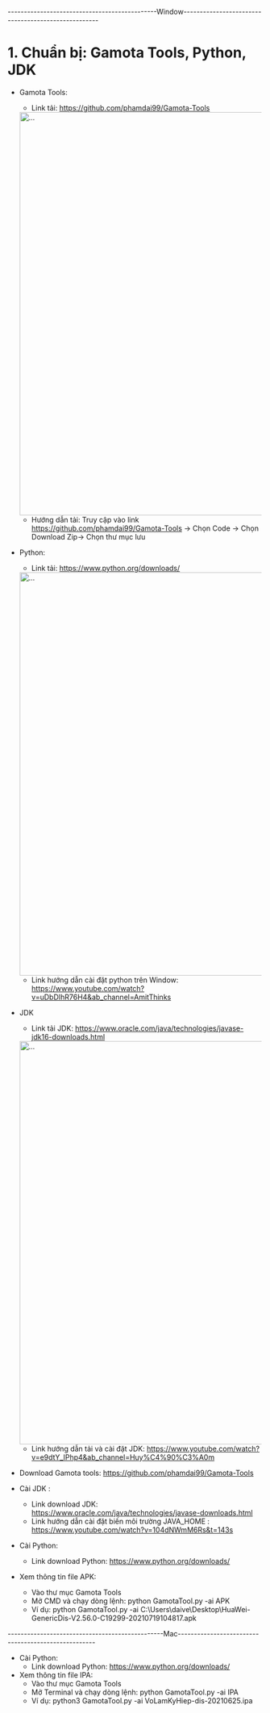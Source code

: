 ----------------------------------------------Window----------------------------------------------------

# 1. Chuẩn bị: Gamota Tools, Python, JDK
- Gamota Tools: 
	+ Link tải: https://github.com/phamdai99/Gamota-Tools
	<img src="https://user-images.githubusercontent.com/41050934/129511056-023a3f66-dc6d-4fae-8c8e-f37dcdfd0e89.png" alt="..." width="800" />
	
	+ Hướng dẫn tải: Truy cập vào link https://github.com/phamdai99/Gamota-Tools -> Chọn Code -> Chọn Download Zip-> Chọn thư mục lưu

- Python: 
  	+ Link tải: https://www.python.org/downloads/
 	<img src="https://user-images.githubusercontent.com/41050934/129512671-d5e4a29e-69fc-4ed9-8096-21ad520d678e.png" alt="..." width="800" />
  
 	+ Link hướng dẫn cài đặt python trên Window: https://www.youtube.com/watch?v=uDbDIhR76H4&ab_channel=AmitThinks
- JDK
	+ Link tải JDK: https://www.oracle.com/java/technologies/javase-jdk16-downloads.html
	<img src="https://user-images.githubusercontent.com/41050934/129514254-32353cdc-ecb7-4ed8-8944-01e5f25732c9.png" alt="..." width="800" />
	
	+ Link hướng dẫn tải và cài đặt JDK: https://www.youtube.com/watch?v=e9dtY_IPhp4&ab_channel=Huy%C4%90%C3%A0m




- Download Gamota tools: https://github.com/phamdai99/Gamota-Tools

- Cài JDK : 
	+ Link download JDK: https://www.oracle.com/java/technologies/javase-downloads.html
	+ Link hướng dẫn cài đặt biến môi trường JAVA_HOME : https://www.youtube.com/watch?v=104dNWmM6Rs&t=143s
- Cài Python: 
	+ Link download Python: https://www.python.org/downloads/
- Xem thông tin file APK: 
	+ Vào thư mục Gamota Tools
	+ Mở CMD và chạy dòng lệnh: python GamotaTool.py -ai APK
	+ Ví dụ: python GamotaTool.py -ai C:\Users\daive\Desktop\HuaWei-GenericDis-V2.56.0-C19299-20210719104817.apk

------------------------------------------------Mac----------------------------------------------------
- Cài Python: 
	+ Link download Python: https://www.python.org/downloads/
- Xem thông tin file IPA: 
	+ Vào thư mục Gamota Tools
	+ Mở Terminal và chạy dòng lệnh: python GamotaTool.py -ai IPA
	+ Ví dụ: python3 GamotaTool.py -ai VoLamKyHiep-dis-20210625.ipa
